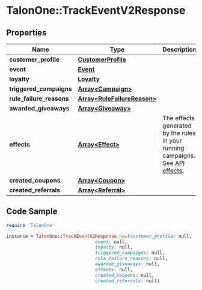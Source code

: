 # TalonOne::TrackEventV2Response

## Properties

Name | Type | Description | Notes
------------ | ------------- | ------------- | -------------
**customer_profile** | [**CustomerProfile**](CustomerProfile.md) |  | [optional] 
**event** | [**Event**](Event.md) |  | [optional] 
**loyalty** | [**Loyalty**](Loyalty.md) |  | [optional] 
**triggered_campaigns** | [**Array&lt;Campaign&gt;**](Campaign.md) |  | [optional] 
**rule_failure_reasons** | [**Array&lt;RuleFailureReason&gt;**](RuleFailureReason.md) |  | [optional] 
**awarded_giveaways** | [**Array&lt;Giveaway&gt;**](Giveaway.md) |  | [optional] 
**effects** | [**Array&lt;Effect&gt;**](Effect.md) | The effects generated by the rules in your running campaigns. See [API effects](https://docs.talon.one/docs/dev/integration-api/api-effects). | 
**created_coupons** | [**Array&lt;Coupon&gt;**](Coupon.md) |  | 
**created_referrals** | [**Array&lt;Referral&gt;**](Referral.md) |  | 

## Code Sample

```ruby
require 'TalonOne'

instance = TalonOne::TrackEventV2Response.new(customer_profile: null,
                                 event: null,
                                 loyalty: null,
                                 triggered_campaigns: null,
                                 rule_failure_reasons: null,
                                 awarded_giveaways: null,
                                 effects: null,
                                 created_coupons: null,
                                 created_referrals: null)
```


